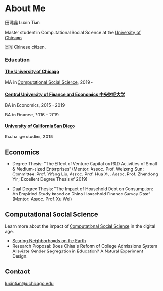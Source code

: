 # About Me
田璐鑫 Luxin Tian

Master student in Computational Social Science at the [University of Chicago](https://uchicago.edu). 

:cn: Chinese citizen. 


### Education

#### [The University of Chicago](https://uchicago.edu)
MA in [Computational Social Science](https://macss.uchicago.edu), 2019 - 

#### [Central University of Finance and Economics 中央财经大学](https://www.cufe.edu.cn)
BA in Economics, 2015 - 2019

BA in Finance, 2016 - 2019

#### [University of California San Diego](https://ucsd.edu)
Exchange studies, 2018


## Economics 
- Degree Thesis: “The Effect of Venture Capital on R&D Activities of Small & Medium-sized Enterprises” (Mentor: Assoc. Prof. Weizeng Sun; Committee: Prof. Yifang Liu, Assoc. Prof. Hua Xu, Assoc. Prof. Zhendong Yin; Excellent Degree Thesis of 2019)

-	Dual Degree Thesis: “The Impact of Household Debt on Consumption: An Empirical Study based on China Household Finance Survey Data” (Mentor: Assoc. Prof. Xu Wei)

 

## Computational Social Science
Learn more about the impact of [Computational Social Science](http://macss.uchicago.edu) in the digital age. 

- [Scoring Neighborhoods on the Earth](https://luxin-tian.github.io/Scoring-Neighborhoods-on-the-Earth/)
- Research Proposal: Does China's Reform of College Admissions System Alleviate Gender Segregation in Education? A Natural Experiment Design.


## Contact
<luxintian@uchicago.edu>
